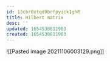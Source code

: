 ```yaml
---
id: 13cbr0xtqd9brfpyick1gh8
title: Hilbert matrix
desc: ''
updated: 1654530811903
created: 1654530811903
---
```

![[Pasted image 20211106003129.png]]
